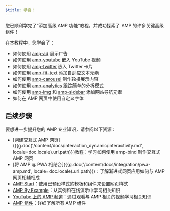```yaml
---
$title: 恭喜！
---
```


您已顺利学完了“添加高级 AMP 功能”教程，并成功探索了 AMP 的许多关键高级组件！

在本教程中，您学会了：

- 如何使用 [amp-ad](/zh_cn/docs/reference/components/amp-ad.html) 展示广告
- 如何使用 [amp-youtube](/zh_cn/docs/reference/components/amp-youtube.html) 嵌入 YouTube 视频
- 如何使用 [amp-twitter](/zh_cn/docs/reference/components/amp-twitter.html) 嵌入 Twitter 卡片
- 如何使用 [amp-fit-text](/zh_cn/docs/reference/components/amp-fit-text.html) 添加自适应文本元素
- 如何使用 [amp-carousel](/zh_cn/docs/reference/components/amp-carousel.html) 制作轮换展示内容
- 如何使用 [amp-analytics](/zh_cn/docs/reference/components/amp-analytics.html) 跟踪简单的分析模式
- 如何使用 [amp-img](/zh_cn/docs/reference/components/amp-img.html) 和 [amp-sidebar](/zh_cn/docs/reference/components/amp-sidebar.html) 添加网站导航元素
- 如何在 AMP 网页中使用自定义字体



## 后续步骤

要想进一步提升您的 AMP 专业知识，请参阅以下资源：

- [创建交互式 AMP 网页]({{g.doc('/content/docs/interaction_dynamic/interactivity.md', locale=doc.locale).url.path}})教程：学习如何使用 amp-bind 制作交互式 AMP 网页
- [将 AMP 与 PWA 相结合]({{g.doc('/content/docs/integration/pwa-amp.md', locale=doc.locale).url.path}})：了解渐进式网页应用如何与 AMP 网页相辅相成
- [AMP Start](https://www.ampstart.com/)：使用已预设样式的模板和组件来设置网页样式
- [AMP By Example](https://ampbyexample.com/)：从实例和在线演示中学习相关知识
- [YouTube 上的 AMP 频道](https://www.youtube.com/channel/UCXPBsjgKKG2HqsKBhWA4uQw)：通过观看与 AMP 相关的视频学习相关知识
- [AMP 组件](/zh_cn/docs/reference/components.html)：详细了解所有 AMP 组件
